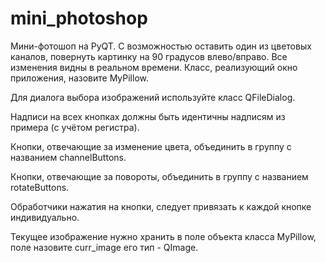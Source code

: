 # mini_photoshop
Мини-фотошоп на PyQT. С возможностью оставить один из цветовых каналов, повернуть картинку на 90 градусов влево/вправо. Все изменения видны в реальном времени.
Класс, реализующий окно приложения, назовите MyPillow.

Для диалога выбора изображений используйте класс QFileDialog.

Надписи на всех кнопках должны быть идентичны надписям из примера (с учётом регистра).

Кнопки, отвечающие за изменение цвета, объединить в группу с названием channelButtons.

Кнопки, отвечающие за повороты, объединить в группу с названием rotateButtons.

Обработчики нажатия на кнопки, следует привязать к каждой кнопке индивидуально.

Текущее изображение нужно хранить в поле объекта класса MyPillow, поле назовите curr_image его тип - QImage.
